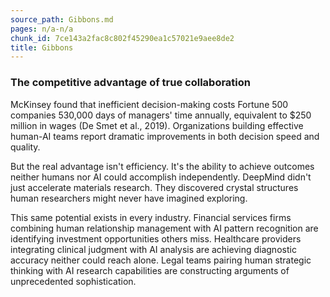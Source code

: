 ```yaml
---
source_path: Gibbons.md
pages: n/a-n/a
chunk_id: 7ce143a2fac8c802f45290ea1c57021e9aee8de2
title: Gibbons
---
```

### **The competitive advantage of true collaboration**

McKinsey found that inefficient decision-making costs Fortune 500
companies 530,000 days of managers\' time annually, equivalent to \$250
million in wages (De Smet et al., 2019). Organizations building
effective human-AI teams report dramatic improvements in both decision
speed and quality.

But the real advantage isn\'t efficiency. It\'s the ability to achieve
outcomes neither humans nor AI could accomplish independently. DeepMind
didn\'t just accelerate materials research. They discovered crystal
structures human researchers might never have imagined exploring.

This same potential exists in every industry. Financial services firms
combining human relationship management with AI pattern recognition are
identifying investment opportunities others miss. Healthcare providers
integrating clinical judgment with AI analysis are achieving diagnostic
accuracy neither could reach alone. Legal teams pairing human strategic
thinking with AI research capabilities are constructing arguments of
unprecedented sophistication.
